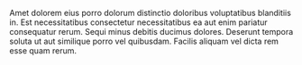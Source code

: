 Amet dolorem eius porro dolorum distinctio doloribus voluptatibus blanditiis in. Est necessitatibus consectetur necessitatibus ea aut enim pariatur consequatur rerum. Sequi minus debitis ducimus dolores. Deserunt tempora soluta ut aut similique porro vel quibusdam. Facilis aliquam vel dicta rem esse quam rerum.